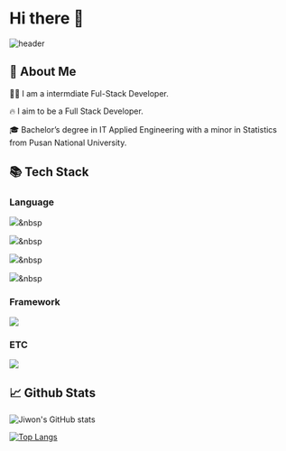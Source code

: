 # Hi there 👋

 ![header](https://capsule-render.vercel.app/api?type=waving&color=gradient&height=300&section=header&text=Welcome%20to-nl-Summer's%20git%20🍀&fontSize=60&textAlign=center&textPosition=40%)

 ## 👀 About Me
 
 🙋‍♀️ I am a intermdiate Ful-Stack Developer.

 🔥 I aim to be a Full Stack Developer.

 🎓 Bachelor’s degree in IT Applied Engineering with a minor in Statistics from Pusan National University.

 
## 📚 Tech Stack
### Language

<!-- Python 배지 -->
<img src="https://img.shields.io/badge/Python-3776AB?style=flat-square&logo=Python&logoColor=white"/>&nbsp

<!-- HTML5 배지 -->
<img src="https://img.shields.io/badge/HTML5-E34F26?style=flat-square&logo=JavaScript&logoColor=white"/>&nbsp

<!-- Tailwind CSS 배지 -->
<img src="https://img.shields.io/badge/Tailwind%20CSS-06B6D4?style=flat-square&logo=JavaScript&logoColor=white"/>&nbsp

<!-- JavaScript 배지 -->
<img src="https://img.shields.io/badge/JavaScript-F7DF1E?style=flat-square&logo=JavaScript&logoColor=white"/>&nbsp

### Framework

<!-- 리액트 배지 코드 예시 -->
<img src="https://img.shields.io/badge/React-61DAFB?style=flat-square&logo=JavaScript&logoColor=white"/>


### ETC

<!-- Mysql 배지 코드 예시 -->
<img src="https://img.shields.io/badge/MySQL-4479A1?style=flat-square&logo=MySQL&logoColor=white"/>

## 📈 Github Stats
![Jiwon's GitHub stats](https://github-readme-stats.vercel.app/api?username=summer1029&show_icons=true&theme=transparent)

[![Top Langs](https://github-readme-stats.vercel.app/api/top-langs/?username=summer1029)](https://github.com/anuraghazra/github-readme-stats)

<!--
**summer1029/summer1029** is a ✨ _special_ ✨ repository because its `README.md` (this file) appears on your GitHub profile.

Here are some ideas to get you started:

- 🔭 I’m currently working on ...
- 🌱 I’m currently learning ...
- 👯 I’m looking to collaborate on ...
- 🤔 I’m looking for help with ...
- 💬 Ask me about ...
- 📫 How to reach me: ...
- 😄 Pronouns: ...
- ⚡ Fun fact: ...
-->
